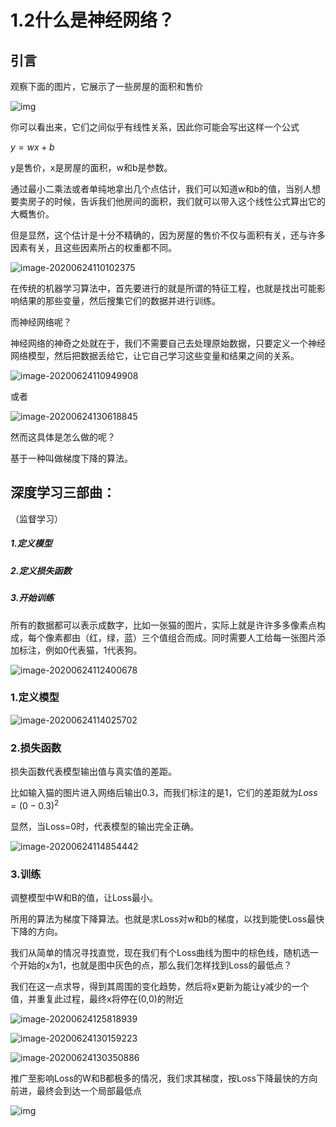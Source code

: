 # 1.2什么是神经网络？

## 引言

观察下面的图片，它展示了一些房屋的面积和售价



![img](20180831112226285)

你可以看出来，它们之间似乎有线性关系，因此你可能会写出这样一个公式

$y = wx+b$ 

y是售价，x是房屋的面积，w和b是参数。

通过最小二乘法或者单纯地拿出几个点估计，我们可以知道w和b的值，当别人想要卖房子的时候，告诉我们他房间的面积，我们就可以带入这个线性公式算出它的大概售价。

但是显然，这个估计是十分不精确的，因为房屋的售价不仅与面积有关，还与许多因素有关，且这些因素所占的权重都不同。

![image-20200624110102375](image-20200624110102375.png)

在传统的机器学习算法中，首先要进行的就是所谓的特征工程，也就是找出可能影响结果的那些变量，然后搜集它们的数据并进行训练。

而神经网络呢？

神经网络的神奇之处就在于，我们不需要自己去处理原始数据，只要定义一个神经网络模型，然后把数据丢给它，让它自己学习这些变量和结果之间的关系。

![image-20200624110949908](image-20200624110949908.png)

或者

![image-20200624130618845](image-20200624130618845.png)

然而这具体是怎么做的呢？

基于一种叫做梯度下降的算法。

## 深度学习三部曲：

（监督学习）

##### 1.定义模型

##### 2.定义损失函数

##### 3.开始训练

所有的数据都可以表示成数字，比如一张猫的图片，实际上就是许许多多像素点构成，每个像素都由（红，绿，蓝）三个值组合而成。同时需要人工给每一张图片添加标注，例如0代表猫，1代表狗。

![image-20200624112400678](image-20200624112400678.png)

### 1.定义模型

![image-20200624114025702](image-20200624114025702.png)

### 2.损失函数

损失函数代表模型输出值与真实值的差距。

比如输入猫的图片进入网络后输出0.3，而我们标注的是1，它们的差距就为$Loss = (0-0.3)^2$

显然，当Loss=0时，代表模型的输出完全正确。

![image-20200624114854442](image-20200624114854442.png)	

### 3.训练

调整模型中W和B的值，让Loss最小。

所用的算法为梯度下降算法。也就是求Loss对w和b的梯度，以找到能使Loss最快下降的方向。

我们从简单的情况寻找直觉，现在我们有个Loss曲线为图中的棕色线，随机选一个开始的x为1，也就是图中灰色的点，那么我们怎样找到Loss的最低点？

我们在这一点求导，得到其周围的变化趋势，然后将x更新为能让y减少的一个值，并重复此过程，最终x将停在(0,0)的附近

![image-20200624125818939](image-20200624125818939.png)

![image-20200624130159223](image-20200624130159223.png)

![image-20200624130350886](image-20200624130350886.png)

推广至影响Loss的W和B都极多的情况，我们求其梯度，按Loss下降最快的方向前进，最终会到达一个局部最低点

![img](u=3006774715,2961424122&fm=26&gp=0.jpg)